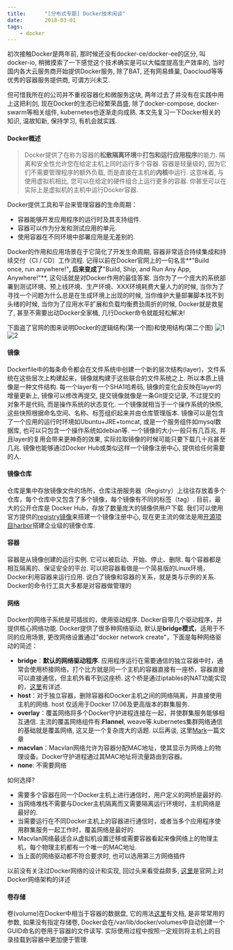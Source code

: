 ```yaml
---
title:      "[分布式专题] Docker技术闲谈"
date:       2018-03-01
tags:
    - docker
---
```


初次接触Docker是两年前, 那时候还没有docker-ce/docker-ee的区分, 叫docker-io, 稍微摸索了一下感觉这个技术确实是可以大幅度提高生产效率的, 当时国内各大云服务商开始提供Docker服务, 除了BAT, 还有网易蜂巢, Daocloud等等优秀的容器服务提供商, 可谓方兴未艾.    

但可惜我所在的公司并不重视容器化和微服务这块, 两年过去了并没有在实践中用上这把利剑, 现在Docker的生态已经繁荣昌盛, 除了docker-compose, docker-swarm等相关组件, kubernetes也逐渐走向成熟. 本文先复习一下Docker相关的知识, 温故知新, 保持学习, 有机会就实践.

#### Docker概述

>Docker提供了在称为容器的**松散隔离环境**中**打包和运行应用程序**的能力. 隔离和安全性允许您在给定主机上同时运行多个容器. 容器是轻量级的, 因为它们不需要管理程序的额外负载, 而是直接在主机的**内核**中运行. 这意味着, 与使用虚拟机相比, 您可以在给定的硬件组合上运行更多的容器. 你甚至可以在实际上是虚拟机的主机中运行Docker容器.   

Docker提供工具和平台来管理容器的生命周期：
- 容器能够开发应用程序的运行时及其支持组件. 
- 容器可以作为分发和测试应用的单元. 
- 使用容器在不同环境中部署应用是无差别的. 

Docker的作用和应用场景在于它简化了开发生命周期, 容器非常适合持续集成和持续交付（CI / CD）工作流程. 记得以前在Docker官网上的一句名言**"Build once, run anywhere!"**, 后来变成了**"Build, Ship, and Run Any App, Anywhere!"**, 这句话就是对Docker作用的最佳答案. 当你为了一个庞大的系统部署到测试环境、预上线环境、生产环境、XXX环境耗费大量人力的时候, 当你为了寻找一个问题为什么总是在生成环境上出现的时候, 当你维护大量部署脚本找不到头绪的时候, 当你为了应用水平扩展和负载均衡费劲周折的时候, Docker就是救星了, 甚至不需要出动Docker全家桶, 几行Docker命令就能轻松解决!   

下面盗了官网的图来说明Docker的逻辑结构(第一个图)和使用结构(第二个图)
![1](//filecdn.code2life.top/docker-structure1.png)
![2](//filecdn.code2life.top/docker-structure2.svg)

#### 镜像
Dockerfile中的每条命令都会在文件系统中创建一个新的层次结构(layer)，文件系统在这些层次上构建起来，镜像就构建于这些联合的文件系统之上. 所以本质上镜像是一种文件结构. 每一个layer有一个SHA1哈希码, 镜像的变化会反映在layer的增量更新上, 镜像可以修改再提交, 提交镜像就像是一条Git提交记录, 不过提交的对象不是代码, 而是操作系统的状态变化. 一个镜像就相当于一个操作系统的快照, 这些快照根据命名空间、名称、标签组织起来并由仓库管理版本. 镜像可以是包含了一个应用的运行时环境如Ubuntu+JRE+tomcat, 或是一个服务组件如mysql数据库, 也可以只包含一个操作系统如debian等. 一个镜像的大小一般只有几百兆, 并且layer的复用会带来更神奇的效果, 实际拉取镜像的时候可能只要下载几十兆甚至几兆. 镜像也能够通过Docker Hub或类似这样一个镜像注册中心, 提供给任何需要的人. 

#### 镜像仓库
仓库是集中存放镜像文件的场所，仓库注册服务器（Registry）上往往存放着多个仓库，每个仓库中又包含了多个镜像，每个镜像有不同的标签（tag）. 目前，最大的公开仓库是 Docker Hub，存放了数量庞大的镜像供用户下载. 我们可以使用官方提供的[registry镜像](https://hub.docker.com/_/registry/)来搭建一个镜像注册中心, 现在更主流的做法是用[开源项目harbor](https://github.com/vmware/harbor)搭建企业级的镜像仓库.

#### 容器
容器是从镜像创建的运行实例. 它可以被启动、开始、停止、删除. 每个容器都是相互隔离的、保证安全的平台. 可以把容器看做是一个简易版的Linux环境，Docker利用容器来运行应用. 说白了镜像和容器的关系，就是类与示例的关系. Docker的命令行工具大多都是对容器做管理的

#### 网络
Docker的网络子系统是可插拔的，使用驱动程序. Docker自带几个驱动程序，并提供核心网络功能. Docker提供了很多种网络驱动, 默认是**bridge模式**，适用于不同的应用场景, 更改网络设置通过"docker network create"，下面是每种网络驱动的简述：
- **bridge**：**默认的网络驱动程序**. 应用程序运行在需要通信的独立容器中时，通常会使用桥接网络，打个比方就是同一个主机的容器直接有一座桥，容器直接可以直接通信，但主机外看不到这座桥. 这个桥是通过iptables的NAT功能实现的，[这里](//dockone.io/article/458)有详述.
- **host**：对于独立容器，删除容器和Docker主机之间的网络隔离，并直接使用主机的网络. host 仅适用于Docker 17.06及更高版本的群集服务.
- **overlay**：覆盖网络将多个Docker守护进程连接在一起，并使群集服务能够相互通信. 主流的覆盖网络组件有:**Flannel**, weave等.kubernetes集群网络通信的基础就是覆盖网络, 这又是一个复杂庞大的话题. 以后再谈, 这里[Mark](https://www.cnblogs.com/kevingrace/p/6859114.html)一篇文章
- **macvlan**：Macvlan网络允许为容器分配MAC地址，使其显示为网络上的物理设备。Docker守护进程通过其MAC地址将流量路由到容器。
- **none**: 不需要网络

如何选择?
- 需要多个容器在同一个Docker主机上进行通信时，用户定义的网桥是最好的.
- 当网络堆栈不需要与Docker主机隔离而又需要隔离运行环境时，主机网络是最好的.
- 当需要运行在不同Docker主机上的容器进行通信时，或者当多个应用程序使用群集服务一起工作时，覆盖网络是最好的. 
- Macvlan网络最适合从虚拟机设置迁移或需要容器看起来像网络上的物理主机，每个物理主机都有一个唯一的MAC地址. 
- 当上面的网络驱动都不符合要求时, 也可以选用第三方网络插件

以前没有关注过Docker网络的设计和实现, 回过头来看受益颇多, [这里](https://success.docker.com/article/docker-reference-architecture-designing-scalable-portable-docker-container-networks)是官网上对Docker网络架构的详述

#### 卷存储
卷(volume)在Docker中相当于容器的数据盘, 它的用法[这里](https://docs.docker.com/storage/volumes/#start-a-container-with-a-volume)有文档, 是非常常用的参数, 如果没有指定存储卷, Docker会在/var/lib/docker/volumes中自动创建一个GUID命名的卷用于容器的文件读写. 实际使用过程中按照一定规则将主机上的目录挂载到容器中更加便于管理.